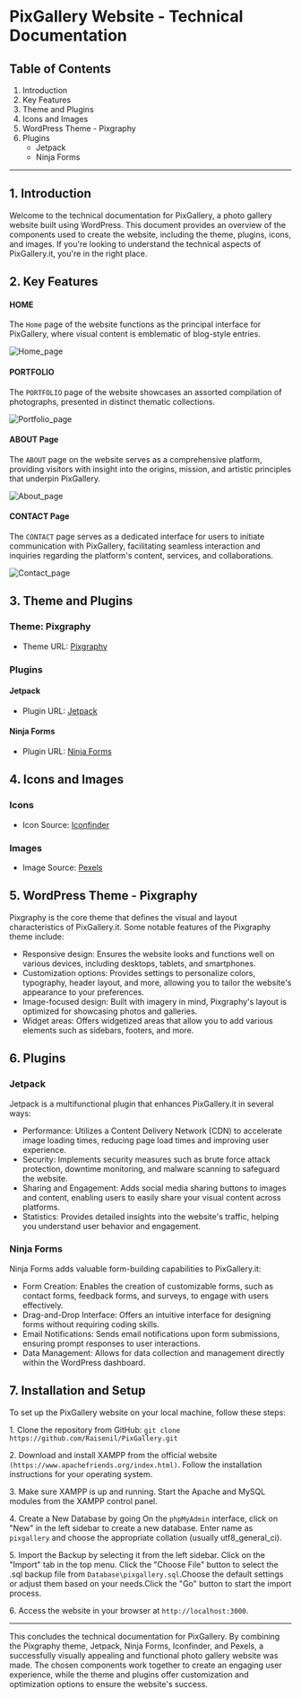 PixGallery Website - Technical Documentation
=========================================================

Table of Contents
-----------------

1.  Introduction
2.  Key Features
3.  Theme and Plugins
4.  Icons and Images
5.  WordPress Theme - Pixgraphy
6.  Plugins
    -   Jetpack
    -   Ninja Forms

* * * * *

1\. Introduction
----------------

Welcome to the technical documentation for PixGallery, a photo gallery website built using WordPress. This document provides an overview of the components used to create the website, including the theme, plugins, icons, and images. If you're looking to understand the technical aspects of PixGallery.it, you're in the right place.

2\. Key Features
---------------------

#### HOME

The `Home` page of the website functions as the principal interface for PixGallery, where visual content is emblematic of blog-style entries.

<img src="Images/Home_PixGallery-–-A-way-to-store-Memory.png" alt="Home_page">

#### PORTFOLIO

The `PORTFOLIO` page of the website showcases an assorted compilation of photographs, presented in distinct thematic collections.

<img src="Images/Portfolio-–-PixGallery.png" alt="Portfolio_page">

#### ABOUT Page

The `ABOUT` page on the website serves as a comprehensive platform, providing visitors with insight into the origins, mission, and artistic principles that underpin PixGallery.

<img src="Images/About-–-PixGallery.png" alt="About_page">

#### CONTACT Page

The `CONTACT` page serves as a dedicated interface for users to initiate communication with PixGallery, facilitating seamless interaction and inquiries regarding the platform's content, services, and collaborations.

<img src="Images/Contact-–-PixGallery.png" alt="Contact_page">

3\. Theme and Plugins
---------------------

### Theme: Pixgraphy

-   Theme URL: [Pixgraphy](https://wordpress.org/themes/pixgraphy/)

### Plugins

#### Jetpack

-   Plugin URL: [Jetpack](https://wordpress.org/plugins/jetpack/)

#### Ninja Forms

-   Plugin URL: [Ninja Forms](https://wordpress.org/plugins/ninja-forms/)

4\. Icons and Images
--------------------

### Icons

-   Icon Source: [Iconfinder](https://www.iconfinder.com/)

### Images

-   Image Source: [Pexels](https://www.pexels.com/)

5\. WordPress Theme - Pixgraphy
-------------------------------

Pixgraphy is the core theme that defines the visual and layout characteristics of PixGallery.it. Some notable features of the Pixgraphy theme include:

-   Responsive design: Ensures the website looks and functions well on various devices, including desktops, tablets, and smartphones.
-   Customization options: Provides settings to personalize colors, typography, header layout, and more, allowing you to tailor the website's appearance to your preferences.
-   Image-focused design: Built with imagery in mind, Pixgraphy's layout is optimized for showcasing photos and galleries.
-   Widget areas: Offers widgetized areas that allow you to add various elements such as sidebars, footers, and more.

6\. Plugins
-----------

### Jetpack

Jetpack is a multifunctional plugin that enhances PixGallery.it in several ways:

-   Performance: Utilizes a Content Delivery Network (CDN) to accelerate image loading times, reducing page load times and improving user experience.
-   Security: Implements security measures such as brute force attack protection, downtime monitoring, and malware scanning to safeguard the website.
-   Sharing and Engagement: Adds social media sharing buttons to images and content, enabling users to easily share your visual content across platforms.
-   Statistics: Provides detailed insights into the website's traffic, helping you understand user behavior and engagement.

### Ninja Forms

Ninja Forms adds valuable form-building capabilities to PixGallery.it:

-   Form Creation: Enables the creation of customizable forms, such as contact forms, feedback forms, and surveys, to engage with users effectively.
-   Drag-and-Drop Interface: Offers an intuitive interface for designing forms without requiring coding skills.
-   Email Notifications: Sends email notifications upon form submissions, ensuring prompt responses to user interactions.
-   Data Management: Allows for data collection and management directly within the WordPress dashboard.

7\. Installation and Setup
-----------

To set up the PixGallery website on your local machine, follow these steps:

1\. Clone the repository from GitHub: `git clone https://github.com/Raisenil/PixGallery.git`

2\. Download and install XAMPP from the official website `(https://www.apachefriends.org/index.html)`. Follow the installation instructions for your operating system.

3\. Make sure XAMPP is up and running. Start the Apache and MySQL modules from the XAMPP control panel.

4\. Create a New Database by going On the `phpMyAdmin` interface, click on "New" in the left sidebar to create a new database.
Enter name as `pixgallery` and choose the appropriate collation (usually utf8_general_ci).

5\. Import the Backup by selecting it from the left sidebar. Click on the "Import" tab in the top menu. Click the "Choose File" button to select the .sql backup file from `Database\pixgallery.sql`.Choose the default settings or adjust them based on your needs.Click the "Go" button to start the import process.

6\. Access the website in your browser at `http://localhost:3000`.

* * * * *

This concludes the technical documentation for PixGallery. By combining the Pixgraphy theme, Jetpack, Ninja Forms, Iconfinder, and Pexels,  a successfully visually appealing and functional photo gallery website was made. The chosen components work together to create an engaging user experience, while the theme and plugins offer customization and optimization options to ensure the website's success.